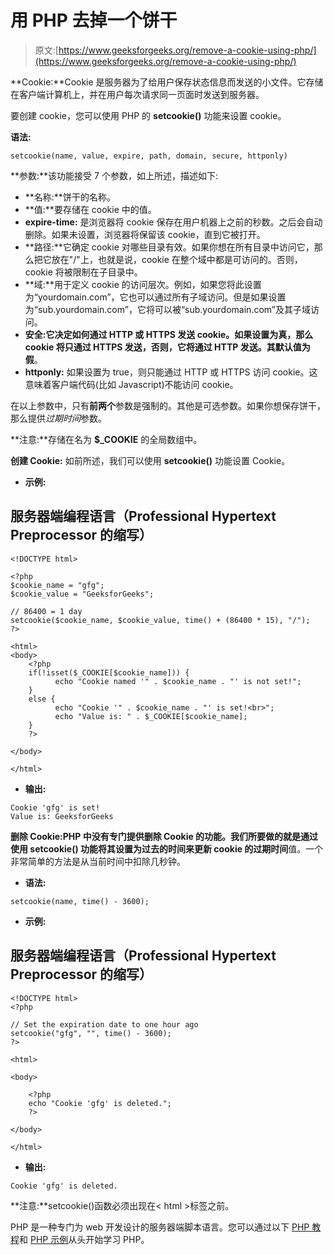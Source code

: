 # 用 PHP 去掉一个饼干

> 原文:[https://www.geeksforgeeks.org/remove-a-cookie-using-php/](https://www.geeksforgeeks.org/remove-a-cookie-using-php/)

**Cookie:**Cookie 是服务器为了给用户保存状态信息而发送的小文件。它存储在客户端计算机上，并在用户每次请求同一页面时发送到服务器。

要创建 cookie，您可以使用 PHP 的 **setcookie()** 功能来设置 cookie。

**语法:**

```
setcookie(name, value, expire, path, domain, secure, httponly)
```

**参数:**该功能接受 7 个参数，如上所述，描述如下:

*   **名称:**饼干的名称。
*   **值:**要存储在 cookie 中的值。
*   **expire-time:** 是浏览器将 cookie 保存在用户机器上之前的秒数。之后会自动删除。如果未设置，浏览器将保留该 cookie，直到它被打开。
*   **路径:**它确定 cookie 对哪些目录有效。如果你想在所有目录中访问它，那么把它放在"/"上，也就是说，cookie 在整个域中都是可访问的。否则，cookie 将被限制在子目录中。
*   **域:**用于定义 cookie 的访问层次。例如，如果您将此设置为“yourdomain.com”，它也可以通过所有子域访问。但是如果设置为“sub.yourdomain.com”，它将可以被“sub.yourdomain.com”及其子域访问。
*   **安全:**它决定如何通过 HTTP 或 HTTPS 发送 cookie。如果设置为真，那么 cookie 将只通过 HTTPS 发送，否则，它将通过 HTTP 发送。其默认值为**假**。
*   **httponly:** 如果设置为 true，则只能通过 HTTP 或 HTTPS 访问 cookie。这意味着客户端代码(比如 Javascript)不能访问 cookie。

在以上参数中，只有**前两个**参数是强制的。其他是可选参数。如果你想保存饼干，那么提供*过期时间*参数。

**注意:**存储在名为 **$_COOKIE** 的全局数组中。

**创建 Cookie:** 如前所述，我们可以使用 **setcookie()** 功能设置 Cookie。

*   **示例:**

## 服务器端编程语言（Professional Hypertext Preprocessor 的缩写）

```
<!DOCTYPE html>

<?php
$cookie_name = "gfg";
$cookie_value = "GeeksforGeeks";

// 86400 = 1 day
setcookie($cookie_name, $cookie_value, time() + (86400 * 15), "/"); 
?>

<html>
<body>
    <?php
    if(!isset($_COOKIE[$cookie_name])) {
          echo "Cookie named '" . $cookie_name . "' is not set!";
    } 
    else {
          echo "Cookie '" . $cookie_name . "' is set!<br>";
          echo "Value is: " . $_COOKIE[$cookie_name];
    }
    ?>

</body>

</html>
```

*   **输出:**

```
Cookie 'gfg' is set!
Value is: GeeksforGeeks
```

**删除 Cookie:**PHP 中没有专门提供删除 Cookie 的功能。我们所要做的就是通过使用 **setcookie()** 功能将其设置为过去的时间来更新 cookie 的**过期时间**值。一个非常简单的方法是从当前时间中扣除几秒钟。

*   **语法:**

```
setcookie(name, time() - 3600);
```

*   **示例:**

## 服务器端编程语言（Professional Hypertext Preprocessor 的缩写）

```
<!DOCTYPE html>
<?php

// Set the expiration date to one hour ago
setcookie("gfg", "", time() - 3600);
?>

<html>

<body>

    <?php
    echo "Cookie 'gfg' is deleted.";
    ?>

</body>

</html>
```

*   **输出:**

```
Cookie 'gfg' is deleted.
```

**注意:**setcookie()函数必须出现在< html >标签之前。

PHP 是一种专门为 web 开发设计的服务器端脚本语言。您可以通过以下 [PHP 教程](https://www.geeksforgeeks.org/php-tutorials/)和 [PHP 示例](https://www.geeksforgeeks.org/php-examples/)从头开始学习 PHP。